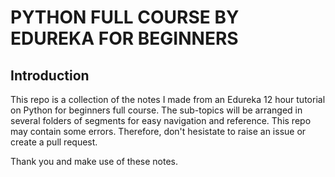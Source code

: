 # PYTHON FULL COURSE BY EDUREKA FOR BEGINNERS

## Introduction

This repo is a collection of the notes I made from an Edureka 12 hour tutorial on Python for beginners full course. The sub-topics will be arranged in several folders of segments for easy navigation and reference. This repo may contain some errors. Therefore, don't hesistate to raise an issue or create a pull request.

Thank you and make use of these notes.
